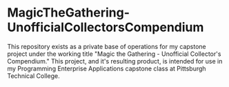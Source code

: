 # MagicTheGathering-UnofficialCollectorsCompendium
This repository exists as a private base of operations for my capstone project under the working title "Magic the Gathering - Unofficial Collector's Compendium." This project, and it's resulting product, is intended for use in my Programming Enterprise Applications capstone class at Pittsburgh Technical College.
